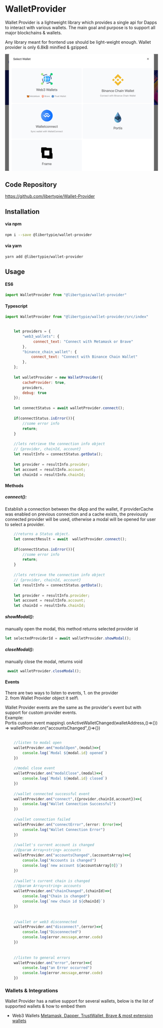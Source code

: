 # WalletProvider
Wallet Provider is a lightweight library which provides a single api for Dapps to interact with various wallets. The main goal and purpose is to support all major blockchains & wallets.

Any library meant for frontend use should be light-weight enough. 
Wallet provider is only 6.8kB minified & gzipped.

![LibertyPie Wallet Provider](wallet_provider.png)

## Code Repository
https://github.com/libertypie/Wallet-Provider
## Installation 

#### via npm 
```sh
npm i --save @libertypie/wallet-provider
```

#### via yarn 
```sh
yarn add @libertypie/wallet-provider
```

## Usage
#### ES6
```js
import WalletProvider from "@libertypie/wallet-provider"
```
#### Typescript
```js
import WalletProvider from "@libertypie/wallet-provider/src/index"
```


```js

    let providers = {
        "web3_wallets": {
             connect_text: "Connect with Metamask or Brave"
        },
        "binance_chain_wallet": {
            connect_text: "Connect with Binance Chain Wallet"
        },
    };

    let walletProvider = new WalletProvider({
        cacheProvider: true,
        providers,
        debug: true
    });

    let connectStatus = await walletProvider.connect();

    if(connectStatus.isError()){
        //some error info
        return;
    }

    //lets retrieve the connection info object
    // {provider, chainId, account}
    let resultInfo = connectStatus.getData();

    let provider = resultInfo.provider;
    let account = resultInfo.account;
    let chainId = resultInfo.chainId;

```

#### Methods
##### connect():
Establish a connection between the dApp and the wallet, if providerCache was enabled on previous connection and a cache exists,
the previously connected provider will be used, otherwise a modal will be opened for user to select a provider.

```js 
    //returns a Status object.
    let connectResult = await  walletProvider.connect();

    if(connectStatus.isError()){
        //some error info
        return;
    }

    //lets retrieve the connection info object
    // {provider, chainId, account}
    let resultInfo = connectStatus.getData();

    let provider = resultInfo.provider;
    let account = resultInfo.account;
    let chainId = resultInfo.chainId;
```


##### showModal():
manually open the modal, this method returns selected provider id
```js 
let selectedProviderId = await walletProvider.showModal();
```
##### closeModal():
manually close the modal, returns void 
```js 
 await walletProvider.closeModal();
```

#### Events
There are two ways to listen to events, 
    1. on the provider\
    2. from Wallet Provider object it self\

Wallet Provider events are the same as the provider's event but with support for custom provider events.\
Example:\
 Portis custom event mapping\ 
 onActiveWalletChanged(walletAddress,()=>{}) =>  walletProvider.on("accountsChanged",()=>{})

```js

    //listen to modal open
    walletProvider.on("modalOpen",(modal)=>{
        console.log(`Modal ${modal.id} opened`)
    })

    //modal close event
    walletProvider.on("modalClose",(modal)=>{
        console.log(`Modal ${modal.id} closed`)
    })

    //wallet connected successful event
    walletProvider.on("connect",({provider,chainId,account})=>{
        console.log("Wallet Connection Successful")
    })  

    //wallet connection failed
    walletProvider.on("connectError",(error: Error)=>{
        console.log("Wallet Connection Error")
    })

    //wallet's current account is changed
    //@param Array<string> accounts
    walletProvider.on("accountsChanged",(accountsArray)=>{
        console.log("Accounts is changed")
        console.log(`new account ${accountsArray[0]}`)
    })

    //wallet's current chain is changed
    //@param Array<string> accounts
    walletProvider.on("chainChanged",(chainId)=>{
        console.log("Chain is changed")
        console.log(`new chain id ${chainId}`)
    })


    //wallet or web3 disconnected
    walletProvider.on("disconnect",(error)=>{
        console.log("Disconnected")
        console.log(error.message,error.code)
    })  


    //listen to general errors
    walletProvider.on("error",(error)=>{
        console.log("an Error occurred")
        console.log(error.message,error.code)
    })  
```

### Wallets & Integrations
Wallet Provider  has a native support for several wallets, below is the list of supported wallets & how to embed them

  * Web3 Wallets [Metamask, Dapper, TrustWallet, Brave & most extension wallets]("./docs/web3-wallets.md")
